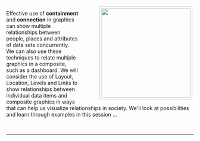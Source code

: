 <div style="float:right">
<img src="https://jsndyks.github.io/sg2047/img/week09.preparation.ST.jpg" width=240px style="border:1px #bbb solid; margin:4px; padding:4px; margin-left:4em" />
</div>

Effective use of **containment** and **connection** in graphics can show multiple relationships between people, places and attributes of data sets concurrently. We can also use these techniques to relate multiple graphics in a composite, such as a dashboard. We will consider the use of Layout, Location, Levels and Links to show relationships between individual data items and composite graphics in ways that can help us visualize relationships in society.
We'll look at possibilities and learn through examples in this session …

<!--
**PREPARATION**<br/>
Please check the [Week 08 - Homework](https://moodle.city.ac.uk/mod/page/view.php?id=2381655) and get on with this before class. It will get you started on [Coursework Task 2 : Design a Data Graphic](https://moodle.city.ac.uk/course/view.php?id=45842#section-17).<br/>

If you have not yet added an image with some findings to the [MS Teams Channel](https://j.mp/sg2047team21) or discussed the graphics that others have made, now would be a good time to participate!
-->
<div style="clear:both"/>

&nbsp;

---
